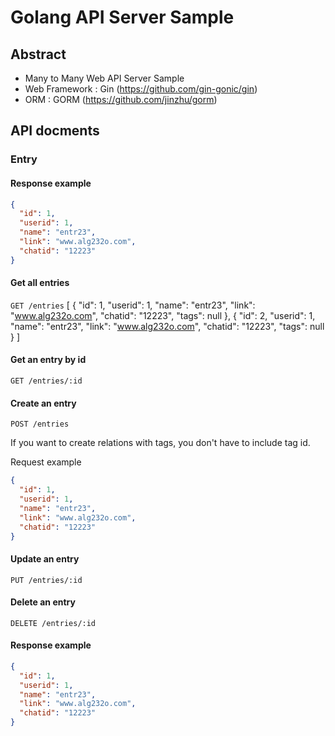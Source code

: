 # Golang API Server Sample

## Abstract
- Many to Many Web API Server Sample
- Web Framework : Gin (https://github.com/gin-gonic/gin)
- ORM : GORM (https://github.com/jinzhu/gorm)

## API docments

### Entry

#### Response example
```json
{
  "id": 1,
  "userid": 1,
  "name": "entr23",
  "link": "www.alg232o.com",
  "chatid": "12223"
}
```

#### Get all entries
`GET /entries`
[
    {
        "id": 1,
        "userid": 1,
        "name": "entr23",
        "link": "www.alg232o.com",
        "chatid": "12223",
        "tags": null
    },
    {
        "id": 2,
        "userid": 1,
        "name": "entr23",
        "link": "www.alg232o.com",
        "chatid": "12223",
        "tags": null
    }
]
#### Get an entry by id
`GET /entries/:id`

#### Create an entry
`POST /entries`

If you want to create relations with tags, you don't have to include tag id.

Request example
```json
{
  "id": 1,
  "userid": 1,
  "name": "entr23",
  "link": "www.alg232o.com",
  "chatid": "12223"
}
```

#### Update an entry
`PUT /entries/:id`

#### Delete an entry
`DELETE /entries/:id`

#### Response example
```json
{
  "id": 1,
  "userid": 1,
  "name": "entr23",
  "link": "www.alg232o.com",
  "chatid": "12223"
}


